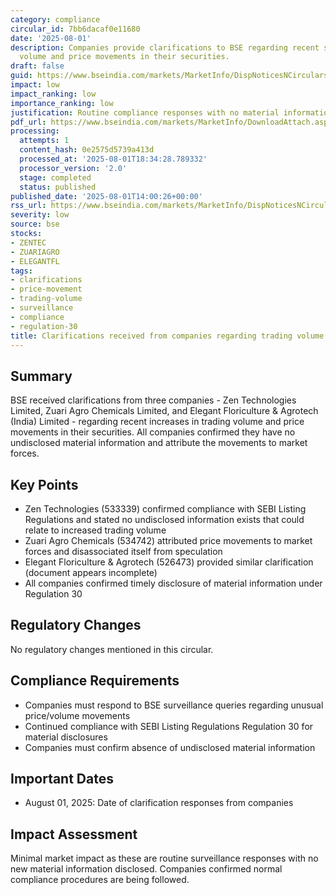 ```yaml
---
category: compliance
circular_id: 7bb6dacaf0e11680
date: '2025-08-01'
description: Companies provide clarifications to BSE regarding recent spurt in trading
  volume and price movements in their securities.
draft: false
guid: https://www.bseindia.com/markets/MarketInfo/DispNoticesNCirculars.aspx?Noticeid={0EBE1C13-063A-43D1-86F3-1202F5B0C3BE}&noticeno=20250801-67&dt=08/01/2025&icount=67&totcount=80&flag=0
impact: low
impact_ranking: low
importance_ranking: low
justification: Routine compliance responses with no material information disclosed
pdf_url: https://www.bseindia.com/markets/MarketInfo/DownloadAttach.aspx?id=20250801-67&attachedId=f3d137ab-7986-43e6-b5f9-95c89400be61
processing:
  attempts: 1
  content_hash: 0e2575d5739a413d
  processed_at: '2025-08-01T18:34:28.789332'
  processor_version: '2.0'
  stage: completed
  status: published
published_date: '2025-08-01T14:00:26+00:00'
rss_url: https://www.bseindia.com/markets/MarketInfo/DispNoticesNCirculars.aspx?Noticeid={0EBE1C13-063A-43D1-86F3-1202F5B0C3BE}&noticeno=20250801-67&dt=08/01/2025&icount=67&totcount=80&flag=0
severity: low
source: bse
stocks:
- ZENTEC
- ZUARIAGRO
- ELEGANTFL
tags:
- clarifications
- price-movement
- trading-volume
- surveillance
- compliance
- regulation-30
title: Clarifications received from companies regarding trading volume and price movements
---
```


## Summary

BSE received clarifications from three companies - Zen Technologies Limited, Zuari Agro Chemicals Limited, and Elegant Floriculture & Agrotech (India) Limited - regarding recent increases in trading volume and price movements in their securities. All companies confirmed they have no undisclosed material information and attribute the movements to market forces.

## Key Points

- Zen Technologies (533339) confirmed compliance with SEBI Listing Regulations and stated no undisclosed information exists that could relate to increased trading volume
- Zuari Agro Chemicals (534742) attributed price movements to market forces and disassociated itself from speculation
- Elegant Floriculture & Agrotech (526473) provided similar clarification (document appears incomplete)
- All companies confirmed timely disclosure of material information under Regulation 30

## Regulatory Changes

No regulatory changes mentioned in this circular.

## Compliance Requirements

- Companies must respond to BSE surveillance queries regarding unusual price/volume movements
- Continued compliance with SEBI Listing Regulations Regulation 30 for material disclosures
- Companies must confirm absence of undisclosed material information

## Important Dates

- August 01, 2025: Date of clarification responses from companies

## Impact Assessment

Minimal market impact as these are routine surveillance responses with no new material information disclosed. Companies confirmed normal compliance procedures are being followed.
